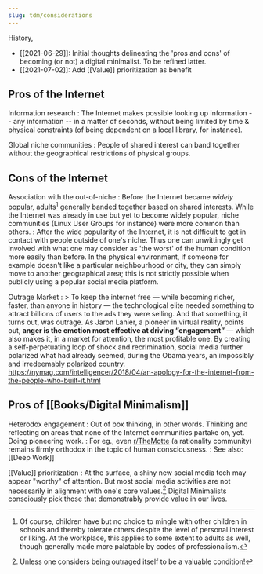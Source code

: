 ```yaml
---
slug: tdm/considerations
---
```


History,

- [[2021-06-29]]: Initial thoughts delineating the 'pros and cons' of becoming (or not) a digital minimalist. To be refined latter.
- [[2021-07-02]]: Add [[Value]] prioritization as benefit

## Pros of the Internet

Information research
: The Internet makes possible looking up information -- any information -- in a matter of seconds, without being limited by time & physical constraints (of being dependent on a local library, for instance).

Global niche communities
: People of shared interest can band together without the geographical restrictions of physical groups.

## Cons of the Internet

Association with the out-of-niche 
: Before the Internet became *widely* popular, adults[^child] generally banded together based on shared interests. While the Internet was already in use but yet to become widely popular, niche communities (Linux User Groups for instance) were more common than others.
: After the wide popularity of the Internet, it is not difficult to get in contact with people outside of one's niche. Thus one can unwittingly get involved with what one may consider as 'the worst' of the human condition more easily than before. In the physical environment, if someone for example doesn't like a particular neighbourhood or city, they can simply move to another geographical area; this is not strictly possible when publicly using a popular social media platform.

Outrage Market
: > To keep the internet free — while becoming richer, faster, than anyone in history — the technological elite needed something to attract billions of users to the ads they were selling. And that something, it turns out, was outrage. As Jaron Lanier, a pioneer in virtual reality, points out, **anger is the emotion most effective at driving “engagement”** — which also makes it, in a market for attention, the most profitable one. By creating a self-perpetuating loop of shock and recrimination, social media further polarized what had already seemed, during the Obama years, an impossibly and irredeemably polarized country. https://nymag.com/intelligencer/2018/04/an-apology-for-the-internet-from-the-people-who-built-it.html

## Pros of [[Books/Digital Minimalism]]

Heterodox engagement
: Out of box thinking, in other words. Thinking and reflecting on areas that none of the Internet communities partake on, yet. Doing pioneering work.
: For eg., even [r/TheMotte] (a rationality community) remains firmly orthodox in the topic of human consciousness.
: See also: [[Deep Work]]

[[Value]] prioritization
: At the surface, a shiny new social media tech may appear "worthy" of attention. But most social media activities are not necessarily in alignment with one's core values.[^outval] Digital Minimalists consciously pick those that demonstrably provide value in our lives.

[^outval]: Unless one considers being outraged itself to be a valuable condition!

[r/TheMotte]: https://themotte.zettel.page

[^child]: Of course, children have but no choice to mingle with other children in schools and thereby tolerate others despite the level of personal interest or liking. At the workplace, this applies to some extent to adults as well, though generally made more palatable by codes of professionalism. 
